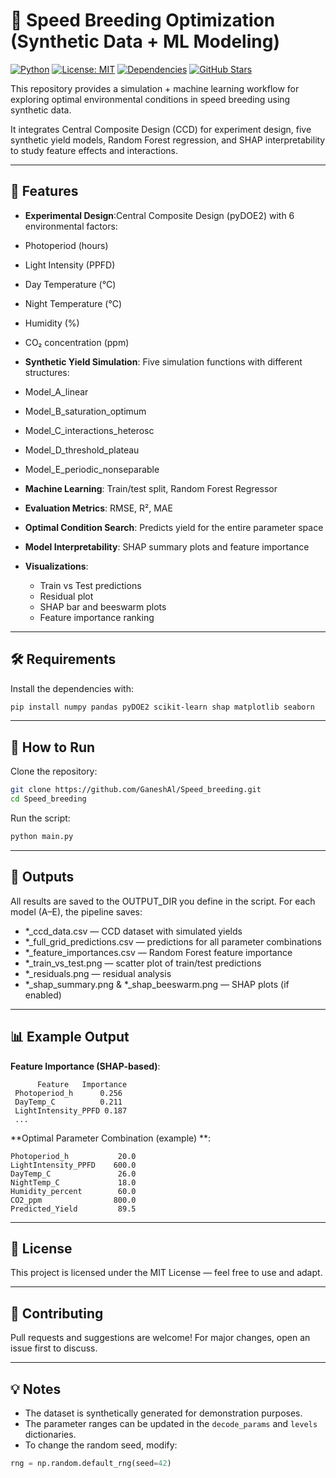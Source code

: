 # 🌱 Speed Breeding Optimization (Synthetic Data + ML Modeling)

[![Python](https://img.shields.io/badge/Python-3.8%2B-blue.svg)](https://www.python.org/)
[![License: MIT](https://img.shields.io/badge/License-MIT-green.svg)](LICENSE)
[![Dependencies](https://img.shields.io/badge/dependencies-up%20to%20date-brightgreen.svg)](#-requirements)
[![GitHub Stars](https://img.shields.io/github/stars/GaneshAl/Speed_breeding?style=social)](https://github.com/GaneshAl/Speed_breeding/stargazers)

This repository provides a simulation + machine learning workflow for exploring optimal environmental conditions in speed breeding using synthetic data.

It integrates Central Composite Design (CCD) for experiment design, five synthetic yield models, Random Forest regression, and SHAP interpretability to study feature effects and interactions.

---

## 📌 Features
- **Experimental Design**:Central Composite Design (pyDOE2) with 6 environmental factors:
- Photoperiod (hours)
- Light Intensity (PPFD)
- Day Temperature (°C)
- Night Temperature (°C)
- Humidity (%)
- CO₂ concentration (ppm)
  
- **Synthetic Yield Simulation**: Five simulation functions with different structures:
- Model_A_linear
- Model_B_saturation_optimum
- Model_C_interactions_heterosc
- Model_D_threshold_plateau
- Model_E_periodic_nonseparable
  
- **Machine Learning**: Train/test split, Random Forest Regressor
- **Evaluation Metrics**: RMSE, R², MAE
- **Optimal Condition Search**: Predicts yield for the entire parameter space
- **Model Interpretability**: SHAP summary plots and feature importance
- **Visualizations**:
  - Train vs Test predictions
  - Residual plot
  - SHAP bar and beeswarm plots
  - Feature importance ranking

---

## 🛠 Requirements
Install the dependencies with:
```bash
pip install numpy pandas pyDOE2 scikit-learn shap matplotlib seaborn
```

---

## 🚀 How to Run
Clone the repository:
```bash
git clone https://github.com/GaneshAl/Speed_breeding.git
cd Speed_breeding
```

Run the script:
```bash
python main.py
```

---

## 📂 Outputs 
All results are saved to the OUTPUT_DIR you define in the script. For each model (A–E), the pipeline saves:
- *_ccd_data.csv — CCD dataset with simulated yields
- *_full_grid_predictions.csv — predictions for all parameter combinations
- *_feature_importances.csv — Random Forest feature importance
- *_train_vs_test.png — scatter plot of train/test predictions
- *_residuals.png — residual analysis
- *_shap_summary.png & *_shap_beeswarm.png — SHAP plots (if enabled)
---

## 📊 Example Output

**Feature Importance (SHAP-based)**:
```
      Feature   Importance
 Photoperiod_h      0.256
 DayTemp_C          0.211
 LightIntensity_PPFD 0.187
 ...
```

**Optimal Parameter Combination (example) **:
```
Photoperiod_h           20.0
LightIntensity_PPFD    600.0
DayTemp_C               26.0
NightTemp_C             18.0
Humidity_percent        60.0
CO2_ppm                800.0
Predicted_Yield         89.5
```

---

## 📜 License
This project is licensed under the MIT License — feel free to use and adapt.

---

## 🤝 Contributing
Pull requests and suggestions are welcome! For major changes, open an issue first to discuss.

---

## 💡 Notes
- The dataset is synthetically generated for demonstration purposes.
- The parameter ranges can be updated in the `decode_params` and `levels` dictionaries.
- To change the random seed, modify:
```python
rng = np.random.default_rng(seed=42)
```
